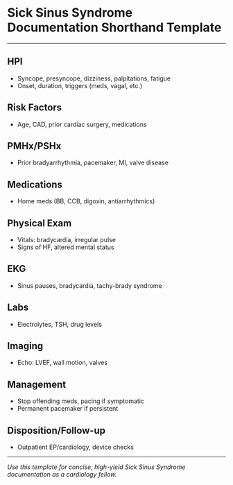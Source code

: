 # Sick Sinus Syndrome Documentation Shorthand Template

---

## HPI
- Syncope, presyncope, dizziness, palpitations, fatigue
- Onset, duration, triggers (meds, vagal, etc.)

## Risk Factors
- Age, CAD, prior cardiac surgery, medications

## PMHx/PSHx
- Prior bradyarrhythmia, pacemaker, MI, valve disease

## Medications
- Home meds (BB, CCB, digoxin, antiarrhythmics)

## Physical Exam
- Vitals: bradycardia, irregular pulse
- Signs of HF, altered mental status

## EKG
- Sinus pauses, bradycardia, tachy-brady syndrome

## Labs
- Electrolytes, TSH, drug levels

## Imaging
- Echo: LVEF, wall motion, valves

## Management
- Stop offending meds, pacing if symptomatic
- Permanent pacemaker if persistent

## Disposition/Follow-up
- Outpatient EP/cardiology, device checks

---
*Use this template for concise, high-yield Sick Sinus Syndrome documentation as a cardiology fellow.*
